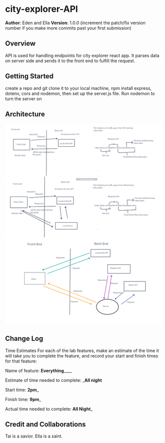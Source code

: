 # city-explorer-API


**Author**: Eden and Ella
**Version**: 1.0.0 (increment the patch/fix version number if you make more commits past your first submission)

## Overview
<!-- Provide a high level overview of what this application is and why you are building it, beyond the fact that it's an assignment for this class. (i.e. What's your problem domain?) -->
API is used for handling endpoints for city explorer react app. It parses data on server side and sends it to the front end to fulfill the request. 

## Getting Started
<!-- What are the steps that a user must take in order to build this app on their own machine and get it running? -->
create a repo and git clone it to your local machine, npm install express, dotenv, cors and nodemon, then set up the server.js file. Run nodemon to turn the server on 

## Architecture
<!-- Provide a detailed description of the application design. What technologies (languages, libraries, etc) you're using, and any other relevant design information. -->
![WRRC 1](lab6WRRC.png)
![WRRC 2](22March2022_WRRC_withElla.png)
![WRRC 3](23March2022WRRCwithRyan.png)


## Change Log
<!-- Use this area to document the iterative changes made to your application as each feature is successfully implemented. Use time stamps. Here's an example:

01-01-2001 4:59pm - Application now has a fully-functional express server, with a GET route for the location resource. -->
Time Estimates
For each of the lab features, make an estimate of the time it will take you to complete the feature, and record your start and finish times for that feature:

Name of feature: ______________Everything__________________

Estimate of time needed to complete: ___All night__

Start time: __2pm___

Finish time: __9pm___

Actual time needed to complete: __All Night___

## Credit and Collaborations
<!-- Give credit (and a link) to other people or resources that helped you build this application. -->
Tai is a savior. 
Ella is a saint. 

